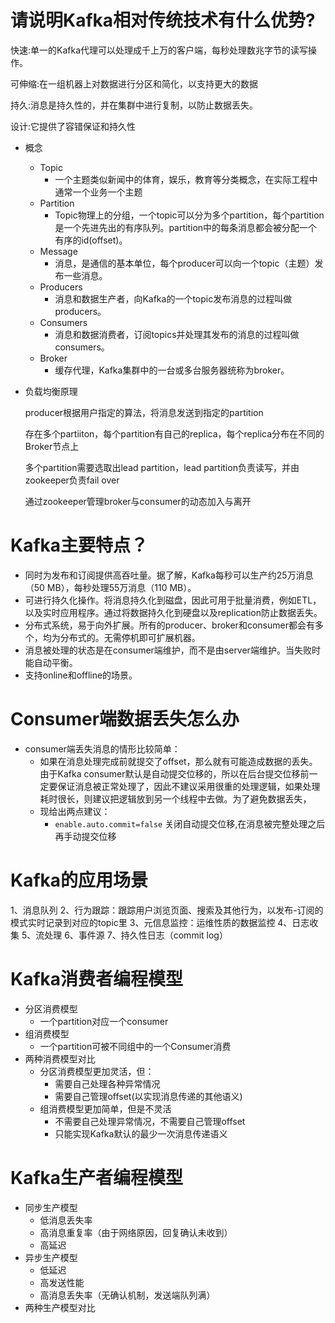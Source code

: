 # **请说明Kafka相对传统技术有什么优势?**

快速:单一的Kafka代理可以处理成千上万的客户端，每秒处理数兆字节的读写操作。

可伸缩:在一组机器上对数据进行分区和简化，以支持更大的数据

持久:消息是持久性的，并在集群中进行复制，以防止数据丢失。

设计:它提供了容错保证和持久性

* 概念

  * Topic
    * 一个主题类似新闻中的体育，娱乐，教育等分类概念，在实际工程中通常一个业务一个主题
  * Partition
    * Topic物理上的分组，一个topic可以分为多个partition，每个partition是一个先进先出的有序队列。partition中的每条消息都会被分配一个有序的id(offset)。
  * Message
    * 消息，是通信的基本单位，每个producer可以向一个topic（主题）发布一些消息。
  * Producers
    * 消息和数据生产者，向Kafka的一个topic发布消息的过程叫做producers。
  * Consumers
    * 消息和数据消费者，订阅topics并处理其发布的消息的过程叫做consumers。
  * Broker
    * 缓存代理，Kafka集群中的一台或多台服务器统称为broker。

* 负载均衡原理

  producer根据用户指定的算法，将消息发送到指定的partition

  存在多个partiiton，每个partition有自己的replica，每个replica分布在不同的Broker节点上

  多个partition需要选取出lead partition，lead partition负责读写，并由zookeeper负责fail over

  通过zookeeper管理broker与consumer的动态加入与离开



#  Kafka主要特点？

* 同时为发布和订阅提供高吞吐量。据了解，Kafka每秒可以生产约25万消息（50 MB），每秒处理55万消息（110 MB）。
* 可进行持久化操作。将消息持久化到磁盘，因此可用于批量消费，例如ETL，以及实时应用程序。通过将数据持久化到硬盘以及replication防止数据丢失。
* 分布式系统，易于向外扩展。所有的producer、broker和consumer都会有多个，均为分布式的。无需停机即可扩展机器。
* 消息被处理的状态是在consumer端维护，而不是由server端维护。当失败时能自动平衡。
* 支持online和offline的场景。

#  Consumer端数据丢失怎么办

* consumer端丢失消息的情形比较简单：
  * 如果在消息处理完成前就提交了offset，那么就有可能造成数据的丢失。由于Kafka consumer默认是自动提交位移的，所以在后台提交位移前一定要保证消息被正常处理了，因此不建议采用很重的处理逻辑，如果处理耗时很长，则建议把逻辑放到另一个线程中去做。为了避免数据丢失，
  * 现给出两点建议：
    * `enable.auto.commit=false`  关闭自动提交位移,在消息被完整处理之后再手动提交位移

# Kafka的应用场景

1、消息队列
2、行为跟踪：跟踪用户浏览页面、搜索及其他行为，以发布-订阅的模式实时记录到对应的topic里
3、元信息监控：运维性质的数据监控
4、日志收集
5、流处理
6、事件源
7、持久性日志（commit log） 

# Kafka消费者编程模型

* 分区消费模型
  * 一个partition对应一个consumer
* 组消费模型
  * 一个partition可被不同组中的一个Consumer消费
* 两种消费模型对比
  * 分区消费模型更加灵活，但：
    * 需要自己处理各种异常情况
    * 需要自己管理offset(以实现消息传递的其他语义)
  * 组消费模型更加简单，但是不灵活
    * 不需要自己处理异常情况，不需要自己管理offset
    * 只能实现Kafka默认的最少一次消息传递语义

# Kafka生产者编程模型

* 同步生产模型
  * 低消息丢失率
  * 高消息重复率（由于网络原因，回复确认未收到）
  * 高延迟
* 异步生产模型
  * 低延迟
  * 高发送性能
  * 高消息丢失率（无确认机制，发送端队列满）
* 两种生产模型对比

 